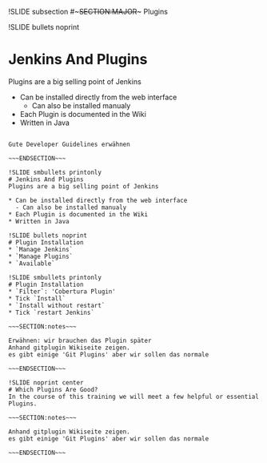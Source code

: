 !SLIDE subsection
#~~~SECTION:MAJOR~~~ Plugins

!SLIDE bullets noprint
# Jenkins And Plugins
Plugins are a big selling point of Jenkins

* Can be installed directly from the web interface
  - Can also be installed manualy 
* Each Plugin is documented in the Wiki
* Written in Java

~~~SECTION:notes~~~

Gute Developer Guidelines erwähnen

~~~ENDSECTION~~~

!SLIDE smbullets printonly
# Jenkins And Plugins
Plugins are a big selling point of Jenkins

* Can be installed directly from the web interface
  - Can also be installed manualy 
* Each Plugin is documented in the Wiki
* Written in Java

!SLIDE bullets noprint
# Plugin Installation
* `Manage Jenkins`
* `Manage Plugins`
* `Available`

!SLIDE smbullets printonly
# Plugin Installation
* `Filter`: 'Cobertura Plugin'
* Tick `Install`
* `Install without restart`
* Tick `restart Jenkins`

~~~SECTION:notes~~~

Erwähnen: wir brauchen das Plugin später
Anhand gitplugin Wikiseite zeigen.
es gibt einige 'Git Plugins' aber wir sollen das normale

~~~ENDSECTION~~~

!SLIDE noprint center
# Which Plugins Are Good?
In the course of this training we will meet a few helpful or essential Plugins.

~~~SECTION:notes~~~

Anhand gitplugin Wikiseite zeigen.
es gibt einige 'Git Plugins' aber wir sollen das normale

~~~ENDSECTION~~~
